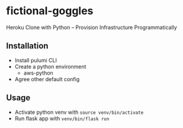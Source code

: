 # fictional-goggles

Heroku Clone with Python – Provision Infrastructure Programmatically

## Installation

- Install pulumi CLI
- Create a python environment
  - aws-python
- Agree other default config

## Usage

- Activate python venv with `source venv/bin/activate`
- Run flask app with `venv/bin/flask run`
